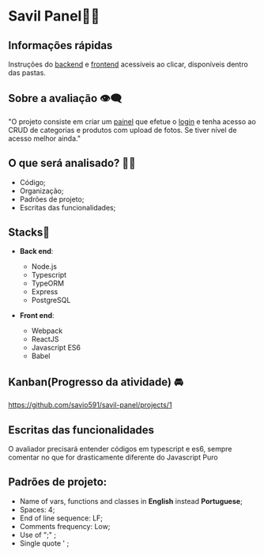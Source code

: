# Savil Panel🧑🏽

## Informações rápidas
Instruções do [backend](backend/readme.md) e [frontend](frontend/readme.md) acessíveis ao clicar, disponíveis dentro das pastas.

## Sobre a avaliação 👁‍🗨

"O projeto consiste em criar um [painel](https://savilexperiments.com.br/savil-panel/frontend/docs) que efetue o [login](https://savilexperiments.com.br/savil-panel/frontend/docs/login) e tenha acesso ao CRUD de categorias e produtos com upload de fotos. Se tiver nível de acesso melhor ainda."

## O que será analisado? 👨‍🎨

* Código;
* Organização;
* Padrões de projeto;
* Escritas das funcionalidades;

## Stacks🚀
- **Back end**:
  * Node.js
  * Typescript
  * TypeORM
  * Express
  * PostgreSQL

- **Front end**:
    * Webpack
    * ReactJS
    * Javascript ES6
    * Babel

## Kanban(Progresso da atividade) 🚘
https://github.com/savio591/savil-panel/projects/1


## Escritas das funcionalidades
O avaliador precisará entender códigos em typescript e es6, sempre comentar no que for drasticamente diferente do Javascript Puro

## Padrões de projeto:
* Name of vars, functions and classes in **English** instead **Portuguese**;
* Spaces: 4;
* End of line sequence: LF;
* Comments frequency: Low;
* Use of ";" ;
* Single quote ' ;
